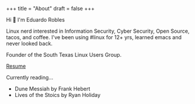 +++
title = "About"
draft = false
+++

Hi 👋 I'm Eduardo Robles

Linux nerd interested in Information Security, Cyber Security, Open Source, tacos, and coffee. I've been using #linux for 12+ yrs, learned emacs and never looked back.

Founder of the South Texas Linux Users Group.

[Resume](../content/pages/resume.md)

Currently reading...

-   Dune Messiah by Frank Hebert
-   Lives of the Stoics by Ryan Holiday
